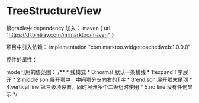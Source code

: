 # TreeStructureView

根gradle中 dependency 加入：
maven { url "https://dl.bintray.com/mrmarktoo/maven" }

项目中引入依赖：
implementation "com.marktoo.widget:cachedweb:1.0.0.0"

控件的属性：
<declare-styleable name="DashTreeView">
        <!--虚线还是实线-->
        <attr name="isDash" format="boolean" />
        <!--虚线每段长度-->
        <attr name="dashW" format="dimension" />
        <!--虚线间距长度-->
        <attr name="dashH" format="dimension" />
        <!--虚线宽度-->
        <attr name="lineW" format="dimension" />
        <!--颜色-->
        <attr name="lineCo" format="color" />
        <!--视图模式 主要是切换这个模式来显示不同的分支状态-->
        <attr name="mode" format="integer" />
</declare-styleable>

mode可用的值范围：
    /**
     * 线模式
     * 0:normal 默认一条横线
     * 1:expand T字展开
     * 2:middle son 展开项中，中间项分支向右的T字
     * 3:end son 展开项末尾项
     * 4:vertical line 第三级项设置，同时展开多个二级组时使用
     * 5:no line 没有任何显示
     */
